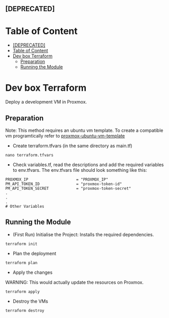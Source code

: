 ## [DEPRECATED]
# Table of Content
<!--ts-->
   * [[DEPRECATED]](#deprecated)
* [Table of Content](#table-of-content)
* [Dev box Terraform](#dev-box-terraform)
   * [Preparation](#preparation)
   * [Running the Module](#running-the-module)
<!--te-->

# Dev box Terraform

Deploy a development VM in Proxmox.

## Preparation

Note: This method requires an ubuntu vm template. To create a compatible vm programtically refer to [proxmox-ubuntu-vm-template](https://github.com/prashantsolanki3/proxmox-ubuntu-vm-template)
- Create terraform.tfvars (in the same directory as main.tf)

```
nano terraform.tfvars
```

- Check variables.tf, read the descriptions and add the required variables to env.tfvars. The env.tfvars file should look something like this:

```
PROXMOX_IP                     = "PROXMOX_IP"
PM_API_TOKEN_ID                = "proxmox-token-id"
PM_API_TOKEN_SECRET            = "proxmox-token-secret"
.
.
.
# Other Variables
```

## Running the Module

- (First Run) Initialise the Project: Installs the required dependencies.

```
terraform init
```

- Plan the deployment

```
terraform plan
```

- Apply the changes

WARNING: This would actually update the resources on Proxmox.

```
terraform apply
```
- Destroy the VMs

```
terraform destroy
```


<!-- ### Generate Ansible Inventory

Ansible inventory is created in `ansible/inventory` upon completion of the terraform deployment is complete.

You can manually configure and run any Ansible playbooks.

#### Ansible

Run Playboon on the specified inventory

Note: The comma (,) at the end is required.
```
ansible all -i <ip>,
``` -->
